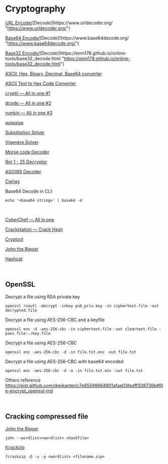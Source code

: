 # Cryptography

[URL Encode/](https://www.urlencoder.org/ "https://www.urlencoder.org/")[Decode](https://www.urldecoder.org/ "https://www.urldecoder.org/")

[Base64 Encode/](https://www.base64encode.org/ "https://www.base64encode.org/")[Decode](https://www.base64decode.org/ "https://www.base64decode.org/")

[Base32 Encode/](https://emn178.github.io/online-tools/base32_encode.html "https://emn178.github.io/online-tools/base32_encode.html")[Decode](https://emn178.github.io/online-tools/base32_decode.html "https://emn178.github.io/online-tools/base32_decode.html")

[ASCII, Hex, Binary, Decimal, Base64 converter](https://www.rapidtables.com/convert/number/ascii-hex-bin-dec-converter.html "https://www.rapidtables.com/convert/number/ascii-hex-bin-dec-converter.html")

[ASCII Text to Hex Code Converter](https://www.rapidtables.com/convert/number/ascii-to-hex.html "https://www.rapidtables.com/convert/number/ascii-to-hex.html")

[cryptii — All in one #1](https://cryptii.com/ "https://cryptii.com/")

[dcode — All in one #2](https://www.dcode.fr/ "https://www.dcode.fr/")

[rumkin — All in one #3](https://rumkin.com/tools/cipher/ "https://rumkin.com/tools/cipher/")

[quipqiup](https://quipqiup.com/ "https://quipqiup.com/")

[Substitution Solver](https://www.guballa.de/substitution-solver "https://www.guballa.de/substitution-solver")

[Vigenère Solver](https://www.guballa.de/vigenere-solver "https://www.guballa.de/vigenere-solver")

[Morse code Decoder](http://www.unit-conversion.info/texttools/morse-code/ "http://www.unit-conversion.info/texttools/morse-code/")

[Rot 1 - 25 Decryptor](https://rot13.com/ "https://rot13.com/")

[ASCII85 Decoder](https://cryptii.com/pipes/ascii85-encoding "https://cryptii.com/pipes/ascii85-encoding")

[Ciphey](https://github.com/Ciphey/Ciphey "https://github.com/Ciphey/Ciphey")

Base64 Decode in CLI:

```shell
echo '<base64 string>' | base64 -d
```

<br>

[CyberChef — All in one](https://gchq.github.io/CyberChef/ "https://gchq.github.io/CyberChef/")

[Crackstation — Crack Hash](https://crackstation.net/ "https://crackstation.net/")

[Cryptool](https://www.cryptool.org/en/ "https://www.cryptool.org/en/")

[John the Ripper](https://www.kali.org/tools/john/ "https://www.kali.org/tools/john/")

[Hashcat](https://www.kali.org/tools/hashcat/ "https://www.kali.org/tools/hashcat/")

<br>

## OpenSSL

Decrypt a file using RSA private key

```shell
openssl rsautl -decrypt -inkey pub_priv.key -in ciphertext.file -out decrypted.file
```

Decrypt a file using AES-256-CBC and a keyfile

```shell
openssl enc -d -aes-256-cbc -in ciphertext.file -out cleartext.file -pass file:./key.file
```

Decrypt a file using AES-256-CBC

```shell
openssl enc -aes-256-cbc -d -in file.txt.enc -out file.txt
```

Decrypt a file using AES-256-CBC with base64 encoded

```shell
openssl enc -aes-256-cbc -d -a -in file.txt.enc -out file.txt
```

Others reference
https://gist.github.com/dreikanter/c7e85598664901afae03fedff308736b#file-encrypt_openssl-md

<br>

## Cracking compressed file

[John the Ripper](https://www.kali.org/tools/john/ "https://www.kali.org/tools/john/")

```shell
john --wordlist=<wordlist> <hashfile>
```

[fcrackzip](https://www.kali.org/tools/fcrackzip/ "https://www.kali.org/tools/fcrackzip/")

```shell
fcrackzip -D -u -p <wordlist> <filename.zip>
```